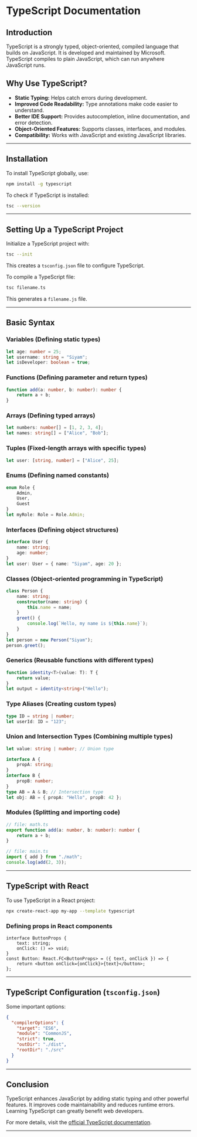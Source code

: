 # TypeScript Documentation

## Introduction
TypeScript is a strongly typed, object-oriented, compiled language that builds on JavaScript. It is developed and maintained by Microsoft. TypeScript compiles to plain JavaScript, which can run anywhere JavaScript runs.

## Why Use TypeScript?
- **Static Typing:** Helps catch errors during development.
- **Improved Code Readability:** Type annotations make code easier to understand.
- **Better IDE Support:** Provides autocompletion, inline documentation, and error detection.
- **Object-Oriented Features:** Supports classes, interfaces, and modules.
- **Compatibility:** Works with JavaScript and existing JavaScript libraries.

---

## Installation
To install TypeScript globally, use:
```sh
npm install -g typescript
```
To check if TypeScript is installed:
```sh
tsc --version
```

---

## Setting Up a TypeScript Project
Initialize a TypeScript project with:
```sh
tsc --init
```
This creates a `tsconfig.json` file to configure TypeScript.

To compile a TypeScript file:
```sh
tsc filename.ts
```
This generates a `filename.js` file.

---

## Basic Syntax
### Variables (Defining static types)
```ts
let age: number = 25;
let username: string = "Siyam";
let isDeveloper: boolean = true;
```

### Functions (Defining parameter and return types)
```ts
function add(a: number, b: number): number {
    return a + b;
}
```

### Arrays (Defining typed arrays)
```ts
let numbers: number[] = [1, 2, 3, 4];
let names: string[] = ["Alice", "Bob"];
```

### Tuples (Fixed-length arrays with specific types)
```ts
let user: [string, number] = ["Alice", 25];
```

### Enums (Defining named constants)
```ts
enum Role {
    Admin,
    User,
    Guest
}
let myRole: Role = Role.Admin;
```

### Interfaces (Defining object structures)
```ts
interface User {
    name: string;
    age: number;
}
let user: User = { name: "Siyam", age: 20 };
```

### Classes (Object-oriented programming in TypeScript)
```ts
class Person {
    name: string;
    constructor(name: string) {
        this.name = name;
    }
    greet() {
        console.log(`Hello, my name is ${this.name}`);
    }
}
let person = new Person("Siyam");
person.greet();
```

### Generics (Reusable functions with different types)
```ts
function identity<T>(value: T): T {
    return value;
}
let output = identity<string>("Hello");
```

### Type Aliases (Creating custom types)
```ts
type ID = string | number;
let userId: ID = "123";
```

### Union and Intersection Types (Combining multiple types)
```ts
let value: string | number; // Union type

interface A {
    propA: string;
}
interface B {
    propB: number;
}
type AB = A & B; // Intersection type
let obj: AB = { propA: "Hello", propB: 42 };
```

### Modules (Splitting and importing code)
```ts
// file: math.ts
export function add(a: number, b: number): number {
    return a + b;
}

// file: main.ts
import { add } from "./math";
console.log(add(2, 3));
```

---

## TypeScript with React
To use TypeScript in a React project:
```sh
npx create-react-app my-app --template typescript
```

### Defining props in React components
```tsx
interface ButtonProps {
    text: string;
    onClick: () => void;
}
const Button: React.FC<ButtonProps> = ({ text, onClick }) => {
    return <button onClick={onClick}>{text}</button>;
};
```

---

## TypeScript Configuration (`tsconfig.json`)
Some important options:
```json
{
  "compilerOptions": {
    "target": "ES6",
    "module": "CommonJS",
    "strict": true,
    "outDir": "./dist",
    "rootDir": "./src"
  }
}
```

---

## Conclusion
TypeScript enhances JavaScript by adding static typing and other powerful features. It improves code maintainability and reduces runtime errors. Learning TypeScript can greatly benefit web developers.

For more details, visit the [official TypeScript documentation](https://www.typescriptlang.org/docs/).

---


